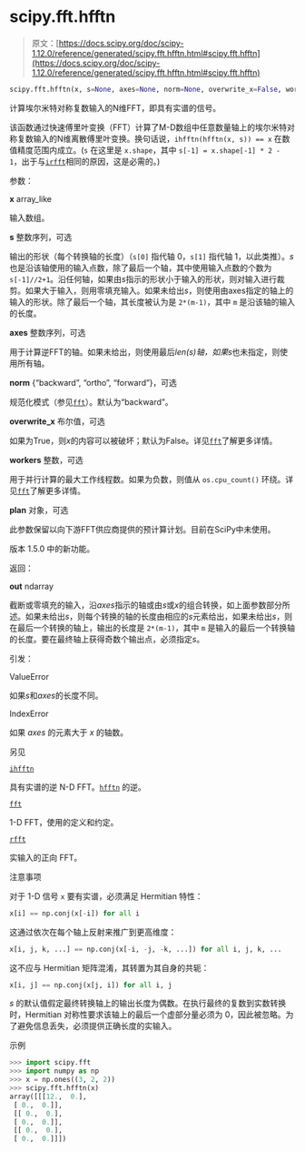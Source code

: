 # scipy.fft.hfftn

> 原文：[https://docs.scipy.org/doc/scipy-1.12.0/reference/generated/scipy.fft.hfftn.html#scipy.fft.hfftn](https://docs.scipy.org/doc/scipy-1.12.0/reference/generated/scipy.fft.hfftn.html#scipy.fft.hfftn)

```py
scipy.fft.hfftn(x, s=None, axes=None, norm=None, overwrite_x=False, workers=None, *, plan=None)
```

计算埃尔米特对称复数输入的N维FFT，即具有实谱的信号。

该函数通过快速傅里叶变换（FFT）计算了M-D数组中任意数量轴上的埃尔米特对称复数输入的N维离散傅里叶变换。换句话说，`ihfftn(hfftn(x, s)) == x` 在数值精度范围内成立。(`s` 在这里是 `x.shape`，其中 `s[-1] = x.shape[-1] * 2 - 1`，出于与[`irfft`](scipy.fft.irfft.html#scipy.fft.irfft "scipy.fft.irfft")相同的原因，这是必需的。)

参数：

**x** array_like

输入数组。

**s** 整数序列，可选

输出的形状（每个转换轴的长度）（`s[0]` 指代轴 0，`s[1]` 指代轴 1，以此类推）。*s* 也是沿该轴使用的输入点数，除了最后一个轴，其中使用输入点数的个数为 `s[-1]//2+1`。沿任何轴，如果由*s*指示的形状小于输入的形状，则对输入进行裁剪。如果大于输入，则用零填充输入。如果未给出*s*，则使用由axes指定的轴上的输入的形状。除了最后一个轴，其长度被认为是 `2*(m-1)`，其中 `m` 是沿该轴的输入的长度。

**axes** 整数序列，可选

用于计算逆FFT的轴。如果未给出，则使用最后*len(s)*轴，如果*s*也未指定，则使用所有轴。

**norm** {“backward”, “ortho”, “forward”}，可选

规范化模式（参见[`fft`](scipy.fft.fft.html#scipy.fft.fft "scipy.fft.fft")）。默认为“backward”。

**overwrite_x** 布尔值，可选

如果为True，则*x*的内容可以被破坏；默认为False。详见[`fft`](scipy.fft.fft.html#scipy.fft.fft "scipy.fft.fft")了解更多详情。

**workers** 整数，可选

用于并行计算的最大工作线程数。如果为负数，则值从 `os.cpu_count()` 环绕。详见[`fft`](scipy.fft.fft.html#scipy.fft.fft "scipy.fft.fft")了解更多详情。

**plan** 对象，可选

此参数保留以向下游FFT供应商提供的预计算计划。目前在SciPy中未使用。

版本 1.5.0 中的新功能。

返回：

**out** ndarray

截断或零填充的输入，沿*axes*指示的轴或由*s*或*x*的组合转换，如上面参数部分所述。如果未给出*s*，则每个转换的轴的长度由相应的*s*元素给出，如果未给出*s*，则在最后一个转换的轴上，输出的长度是 `2*(m-1)`，其中 `m` 是输入的最后一个转换轴的长度。要在最终轴上获得奇数个输出点，必须指定*s*。

引发：

ValueError

如果*s*和*axes*的长度不同。

IndexError

如果 *axes* 的元素大于 *x* 的轴数。

另见

[`ihfftn`](https://docs.scipy.org/doc/scipy/reference/generated/scipy.fft.ihfftn.html#scipy.fft.ihfftn "scipy.fft.ihfftn")

具有实谱的逆 N-D FFT。[`hfftn`](https://docs.scipy.org/doc/scipy/reference/generated/scipy.fft.hfftn.html#scipy.fft.hfftn "scipy.fft.hfftn") 的逆。

[`fft`](https://docs.scipy.org/doc/scipy/reference/generated/scipy.fft.fft.html#scipy.fft.fft "scipy.fft.fft")

1-D FFT，使用的定义和约定。

[`rfft`](https://docs.scipy.org/doc/scipy/reference/generated/scipy.fft.rfft.html#scipy.fft.rfft "scipy.fft.rfft")

实输入的正向 FFT。

注意事项

对于 1-D 信号 `x` 要有实谱，必须满足 Hermitian 特性：

```py
x[i] == np.conj(x[-i]) for all i 
```

这通过依次在每个轴上反射来推广到更高维度：

```py
x[i, j, k, ...] == np.conj(x[-i, -j, -k, ...]) for all i, j, k, ... 
```

这不应与 Hermitian 矩阵混淆，其转置为其自身的共轭：

```py
x[i, j] == np.conj(x[j, i]) for all i, j 
```

*s* 的默认值假定最终转换轴上的输出长度为偶数。在执行最终的复数到实数转换时，Hermitian 对称性要求该轴上的最后一个虚部分量必须为 0，因此被忽略。为了避免信息丢失，必须提供正确长度的实输入。

示例

```py
>>> import scipy.fft
>>> import numpy as np
>>> x = np.ones((3, 2, 2))
>>> scipy.fft.hfftn(x)
array([[[12.,  0.],
 [ 0.,  0.]],
 [[ 0.,  0.],
 [ 0.,  0.]],
 [[ 0.,  0.],
 [ 0.,  0.]]]) 
```
